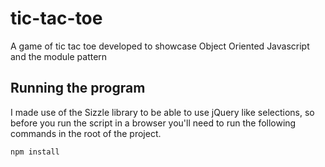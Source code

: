 # tic-tac-toe
A game of tic tac toe developed to showcase Object Oriented Javascript and the module pattern

## Running the program 
I made use of the Sizzle library to be able to use jQuery like selections, so before you run the script in a browser you'll need to run the following commands in the root of the project.

```
npm install
```

